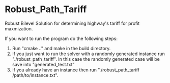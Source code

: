 # Robust_Path_Tariff
Robust Bilevel Solution for determining highway's tariff for profit maxmization.

If you want to run the program do the following steps:
1. Run "cmake .." and make in the build directory.
2. If you just want to run the solver with a randomly generated instance run "./robust_path_tariff". In this case the randomly generated case will be save into "generated_test.txt"
3. If you already have an instance then run "./robust_path_tariff /path/to/instance.txt".
